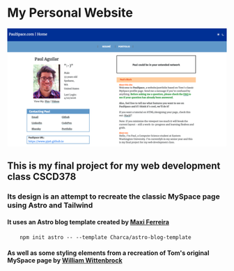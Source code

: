 # My Personal Website 

[![Screenshot](paulspace.png)](paulspace.png)

## This is my final project for my web development class CSCD378

### Its design is an attempt to recreate the classic MySpace page using Astro and Tailwind

#### It uses an Astro blog template created by [Maxi Ferreira](https://astro-blog-template.netlify.app/)

        npm init astro -- --template Charca/astro-blog-template

#### As well as some styling elements from a recreation of Tom's original MySpace page by [William Wittenbrock](https://wittenbrock.github.io/toms-myspace-page/)

